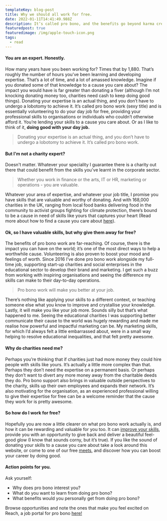 ```yaml
---
templateKey: blog-post
title: Why we should all work for free.
date: 2022-01-11T14:41:49.988Z
description: It’s called pro bono, and the benefits go beyond karma credits.
featuredpost: true
featuredimage: /img/apple-touch-icon.png
tags:
  - read
---
```

#### You are an expert. Honestly.

How many years have you been working for? Times that by 1,880. That’s roughly the number of hours you’ve been learning and developing expertise. That’s a lot of time, and a lot of amassed knowledge. Imagine if you donated some of that knowledge to a cause you care about? The impact you would have is far greater than donating a fiver (although I’m not knocking donating money too, charities need cash to keep doing good things).  Donating your expertise is an actual thing, and you don’t have to undergo a lobotomy to achieve it. It’s called pro bono work (sexy title) and is essentially volunteering to do your day job for free, providing your professional skills to organisations or individuals who couldn’t otherwise afford it. You’re lending your skills to a cause you care about. Or as I like to think of it, **doing good with your day job.**

> Donating your expertise is an actual thing, and you don’t have to undergo a lobotomy to achieve it. It’s called pro bono work.

#### But I'm not a charity expert?

Doesn't matter. Whatever your speciality I guarantee there is a charity out there that could benefit from the skills you've learnt in the corporate sector. 

> Whether you work in finance or the arts, IT or HR, marketing or operations - you are valuable.

Whatever your area of expertise, and whatever your job title, I promise you have skills that are valuable and worthy of donating. And with 168,000 charities in the UK, ranging from local food banks delivering food in the community to activist groups fighting for climate protection, there’s bound to be a cause in need of skills like yours that captures your heart (Read more about how to find a cause you care about [here](https://skillingtime.co.uk/blog/2016-12-17-be-a-pro-for-a-cause/)).

#### Ok, so I have valuable skills, but why give them away for free?

The benefits of pro bono work are far-reaching. Of course, there is the impact you can have on the world; it’s one of the most direct ways to help a worthwhile cause. Volunteering is also proven to boost your mood and feelings of worth. Since 2016 I’ve done pro bono work alongside my full-time job, supporting start-up charities and social enterprises in the educational sector to develop their brand and marketing. I get such a buzz from working with inspiring organisations and seeing the difference my skills can make to their day-to-day operations. 

> Pro bono work will make you better at your job.

There’s nothing like applying your skills to a different context, or teaching someone else what you know to improve and crystallise your knowledge. Lastly, it will make you like your job more. Sounds silly but that’s what happened to me. Seeing the educational charities I was supporting better communicate their cause to the world was hugely rewarding and made me realise how powerful and impactful marketing can be.  My marketing skills, for which I’d always felt a little embarrassed about, were in a small way helping to resolve educational inequalities, and that felt pretty awesome.

#### Why do charities need me?

Perhaps you’re thinking that if charities just had more money they could hire people with skills like yours. It’s actually a little more complex than that. Perhaps they don’t need the expertise on a permanent basis. Or perhaps they don’t want to divert any more money away from the charitable deeds they do. Pro bono support also brings in valuable outside perspectives to the charity, skills up their own employees and expands their network.  It’s also motivating for the organisation, as an experienced professional willing to give their expertise for free can be a welcome reminder that the cause they work for is pretty awesome.

#### So how do I work for free?

Hopefully you are now a little clearer on what pro bono work actually is, and how it can be rewarding and valuable for you too. It can [improve your skills](https://skillingtime.co.uk/blog/2017-01-04-how-pro-bono-is-good/), provide you with an opportunity to give back and deliver a beautiful feel-good glow (I know that sounds corny, but it’s true). If you like the sound of donating your skills to a cause you care about take a look around this website, or come to one of our free [meets](https://skillingtime.co.uk/meet), and discover how you can boost your career by doing good.

#### Action points for you.

Ask yourself:

* Why does pro bono interest you? 
* What do you want to learn from doing pro bono?
* What benefits would you personally get from doing pro bono?

Browse opportunities and note the ones that make you feel excited on Reach, a job portal for pro bono [here!](https://reachvolunteering.org.uk/)